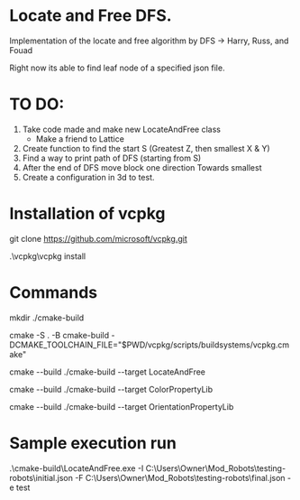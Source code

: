# Locate and Free DFS.
Implementation of the locate and free algorithm by DFS -> Harry, Russ, and Fouad

Right now its able to find leaf node of a specified json file.

# TO DO:
1. Take code made and make new LocateAndFree class
    - Make a friend to Lattice
2. Create function to find the start S (Greatest Z, then smallest X & Y)
3. Find a way to print path of DFS (starting from S)
4. After the end of DFS move block one direction Towards smallest
5. Create a configuration in 3d to test.

# Installation of vcpkg

git clone https://github.com/microsoft/vcpkg.git

.\vcpkg\vcpkg install

# Commands

mkdir ./cmake-build

cmake -S . -B cmake-build -DCMAKE_TOOLCHAIN_FILE="$PWD/vcpkg/scripts/buildsystems/vcpkg.cmake"

cmake --build ./cmake-build --target LocateAndFree

cmake --build ./cmake-build --target ColorPropertyLib

cmake --build ./cmake-build --target OrientationPropertyLib

# Sample execution run
.\cmake-build\LocateAndFree.exe -I C:\Users\Owner\Mod_Robots\testing-robots\initial.json -F C:\Users\Owner\Mod_Robots\testing-robots\final.json -e test
